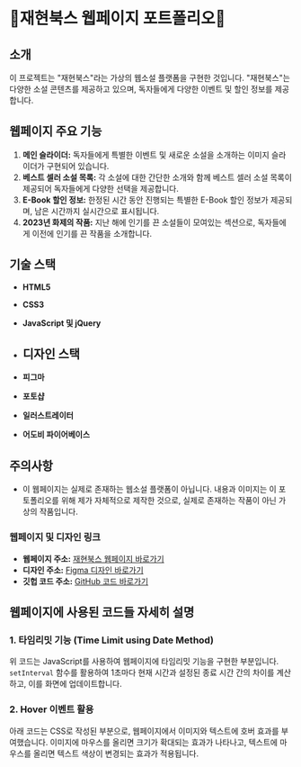 # 📖재현북스 웹페이지 포트폴리오📖

## 소개
이 프로젝트는 "재현북스"라는 가상의 웹소설 플랫폼을 구현한 것입니다. "재현북스"는 다양한 소설 콘텐츠를 제공하고 있으며, 독자들에게 다양한 이벤트 및 할인 정보를 제공합니다.

## 웹페이지 주요 기능
1. **메인 슬라이더:** 독자들에게 특별한 이벤트 및 새로운 소설을 소개하는 이미지 슬라이더가 구현되어 있습니다.
2. **베스트 셀러 소설 목록:** 각 소설에 대한 간단한 소개와 함께 베스트 셀러 소설 목록이 제공되어 독자들에게 다양한 선택을 제공합니다.
3. **E-Book 할인 정보:** 한정된 시간 동안 진행되는 특별한 E-Book 할인 정보가 제공되며, 남은 시간까지 실시간으로 표시됩니다.
4. **2023년 화제의 작품:** 지난 해에 인기를 끈 소설들이 모여있는 섹션으로, 독자들에게 이전에 인기를 끈 작품을 소개합니다.

## 기술 스택
- **HTML5** 
- **CSS3** 
- **JavaScript 및 jQuery**

- ## 디자인 스택
- **피그마** 
- **포토샵** 
- **일러스트레이터**
- **어도비 파이어베이스**

## 주의사항
- 이 웹페이지는 실제로 존재하는 웹소설 플랫폼이 아닙니다. 내용과 이미지는 이 포토폴리오를 위해 제가 자체적으로 제작한 것으로, 실제로 존재하는 작품이 아닌 가상의 작품입니다.

### 웹페이지 및 디자인 링크

- **웹페이지 주소:** [재현북스 웹페이지 바로가기](http://wogus8285.dothome.co.kr/Jaehyun_books)
- **디자인 주소:** [Figma 디자인 바로가기](https://www.figma.com/file/XDWYIJ9wtS0NZDpXky67Mq/JaehyunBooks?type=design&node-id=8-2&mode=design&t=yDySoAUAGnJYJtHS-0)
- **깃헙 코드 주소:** [GitHub 코드 바로가기](https://github.com/wogus8285/Jaehyun_books/tree/main)

## 웹페이지에 사용된 코드들 자세히 설명

### 1. 타임리밋 기능 (Time Limit using Date Method)

위 코드는 JavaScript를 사용하여 웹페이지에 타임리밋 기능을 구현한 부분입니다. `setInterval` 함수를 활용하여 1초마다 현재 시간과 설정된 종료 시간 간의 차이를 계산하고, 이를 화면에 업데이트합니다.

### 2. Hover 이벤트 활용

아래 코드는 CSS로 작성된 부분으로, 웹페이지에서 이미지와 텍스트에 호버 효과를 부여했습니다. 이미지에 마우스를 올리면 크기가 확대되는 효과가 나타나고, 텍스트에 마우스를 올리면 텍스트 색상이 변경되는 효과가 적용됩니다.
